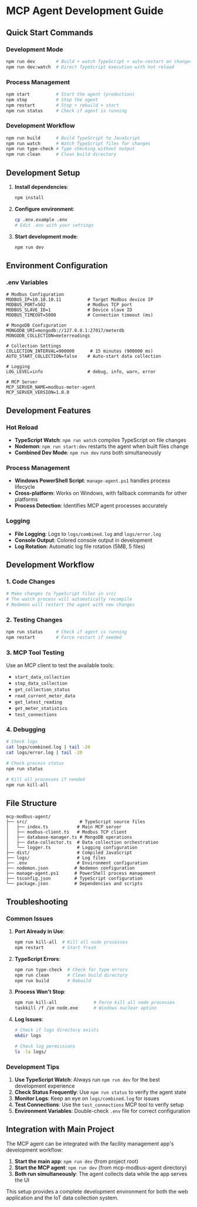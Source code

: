 # MCP Agent Development Guide

## Quick Start Commands

### Development Mode
```bash
npm run dev        # Build + watch TypeScript + auto-restart on changes
npm run dev:watch  # Direct TypeScript execution with hot reload
```

### Process Management
```bash
npm start          # Start the agent (production)
npm stop           # Stop the agent
npm restart        # Stop + rebuild + start
npm run status     # Check if agent is running
```

### Development Workflow
```bash
npm run build      # Build TypeScript to JavaScript
npm run watch      # Watch TypeScript files for changes
npm run type-check # Type checking without output
npm run clean      # Clean build directory
```

## Development Setup

1. **Install dependencies**:
   ```bash
   npm install
   ```

2. **Configure environment**:
   ```bash
   cp .env.example .env
   # Edit .env with your settings
   ```

3. **Start development mode**:
   ```bash
   npm run dev
   ```

## Environment Configuration

### .env Variables
```env
# Modbus Configuration
MODBUS_IP=10.10.10.11          # Target Modbus device IP
MODBUS_PORT=502                # Modbus TCP port
MODBUS_SLAVE_ID=1              # Device slave ID
MODBUS_TIMEOUT=5000            # Connection timeout (ms)

# MongoDB Configuration
MONGODB_URI=mongodb://127.0.0.1:27017/meterdb
MONGODB_COLLECTION=meterreadings

# Collection Settings
COLLECTION_INTERVAL=900000      # 15 minutes (900000 ms)
AUTO_START_COLLECTION=false    # Auto-start data collection

# Logging
LOG_LEVEL=info                 # debug, info, warn, error

# MCP Server
MCP_SERVER_NAME=modbus-meter-agent
MCP_SERVER_VERSION=1.0.0
```

## Development Features

### Hot Reload
- **TypeScript Watch**: `npm run watch` compiles TypeScript on file changes
- **Nodemon**: `npm run start:dev` restarts the agent when built files change
- **Combined Dev Mode**: `npm run dev` runs both simultaneously

### Process Management
- **Windows PowerShell Script**: `manage-agent.ps1` handles process lifecycle
- **Cross-platform**: Works on Windows, with fallback commands for other platforms
- **Process Detection**: Identifies MCP agent processes accurately

### Logging
- **File Logging**: Logs to `logs/combined.log` and `logs/error.log`
- **Console Output**: Colored console output in development
- **Log Rotation**: Automatic log file rotation (5MB, 5 files)

## Development Workflow

### 1. Code Changes
```bash
# Make changes to TypeScript files in src/
# The watch process will automatically recompile
# Nodemon will restart the agent with new changes
```

### 2. Testing Changes
```bash
npm run status     # Check if agent is running
npm restart        # Force restart if needed
```

### 3. MCP Tool Testing
Use an MCP client to test the available tools:
- `start_data_collection`
- `stop_data_collection`
- `get_collection_status`
- `read_current_meter_data`
- `get_latest_reading`
- `get_meter_statistics`
- `test_connections`

### 4. Debugging
```bash
# Check logs
cat logs/combined.log | tail -20
cat logs/error.log | tail -20

# Check process status
npm run status

# Kill all processes if needed
npm run kill-all
```

## File Structure

```
mcp-modbus-agent/
├── src/                    # TypeScript source files
│   ├── index.ts           # Main MCP server
│   ├── modbus-client.ts   # Modbus TCP client
│   ├── database-manager.ts # MongoDB operations
│   ├── data-collector.ts  # Data collection orchestration
│   └── logger.ts          # Logging configuration
├── dist/                  # Compiled JavaScript
├── logs/                  # Log files
├── .env                   # Environment configuration
├── nodemon.json          # Nodemon configuration
├── manage-agent.ps1      # PowerShell process management
├── tsconfig.json         # TypeScript configuration
└── package.json          # Dependencies and scripts
```

## Troubleshooting

### Common Issues

1. **Port Already in Use**:
   ```bash
   npm run kill-all  # Kill all node processes
   npm restart       # Start fresh
   ```

2. **TypeScript Errors**:
   ```bash
   npm run type-check  # Check for type errors
   npm run clean       # Clean build directory
   npm run build       # Rebuild
   ```

3. **Process Won't Stop**:
   ```bash
   npm run kill-all              # Force kill all node processes
   taskkill /f /im node.exe      # Windows nuclear option
   ```

4. **Log Issues**:
   ```bash
   # Check if logs directory exists
   mkdir logs
   
   # Check log permissions
   ls -la logs/
   ```

### Development Tips

1. **Use TypeScript Watch**: Always run `npm run dev` for the best development experience
2. **Check Status Frequently**: Use `npm run status` to verify the agent state
3. **Monitor Logs**: Keep an eye on `logs/combined.log` for issues
4. **Test Connections**: Use the `test_connections` MCP tool to verify setup
5. **Environment Variables**: Double-check `.env` file for correct configuration

## Integration with Main Project

The MCP agent can be integrated with the facility management app's development workflow:

1. **Start the main app**: `npm run dev` (from project root)
2. **Start the MCP agent**: `npm run dev` (from mcp-modbus-agent directory)
3. **Both run simultaneously**: The agent collects data while the app serves the UI

This setup provides a complete development environment for both the web application and the IoT data collection system.